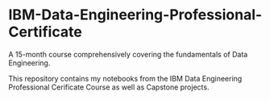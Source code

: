 # IBM-Data-Engineering-Professional-Certificate
A 15-month course comprehensively covering the fundamentals of Data Engineering.

This repository contains my notebooks from the IBM Data Engineering Professional Cerificate Course as well as Capstone projects.
